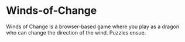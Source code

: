 # Winds-of-Change
Winds of Change is a browser-based game where you play as a dragon who can change the direction of the wind. Puzzles ensue.
